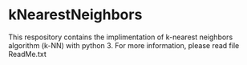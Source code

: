 # kNearestNeighbors
This respository contains the implimentation of k-nearest neighbors algorithm (k-NN) with python 3. For more information, please read file ReadMe.txt
